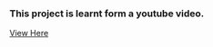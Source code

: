 ### This project is learnt form a youtube video.

<a href="https://youtu.be/ZBgTzx46B8s">View Here</a>
